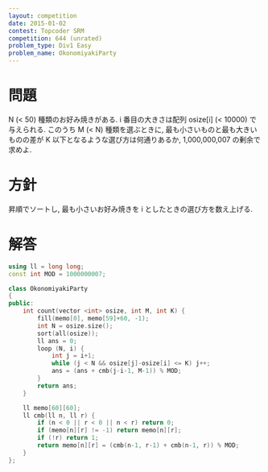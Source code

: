 ```yaml
---
layout: competition
date: 2015-01-02
contest: Topcoder SRM
competition: 644 (unrated)
problem_type: Div1 Easy
problem_name: OkonomiyakiParty
---
```


# 問題

N (< 50) 種類のお好み焼きがある. i 番目の大きさは配列 osize[i] (< 10000) で与えられる. このうち M (< N) 種類を選ぶときに, 最も小さいものと最も大きいものの差が K 以下となるような選び方は何通りあるか, 1,000,000,007 の剰余で求めよ.

# 方針

昇順でソートし, 最も小さいお好み焼きを i としたときの選び方を数え上げる.

# 解答

```cpp
using ll = long long;
const int MOD = 1000000007;

class OkonomiyakiParty
{
public:
    int count(vector <int> osize, int M, int K) {
        fill(memo[0], memo[59]+60, -1);
        int N = osize.size();
        sort(all(osize));
        ll ans = 0;
        loop (N, i) {
            int j = i+1;
            while (j < N && osize[j]-osize[i] <= K) j++;
            ans = (ans + cmb(j-i-1, M-1)) % MOD;
        }
        return ans;
    }

    ll memo[60][60];
    ll cmb(ll n, ll r) {
        if (n < 0 || r < 0 || n < r) return 0;
        if (memo[n][r] != -1) return memo[n][r];
        if (!r) return 1;
        return memo[n][r] = (cmb(n-1, r-1) + cmb(n-1, r)) % MOD;
    }
};
```
